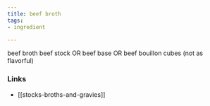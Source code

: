 ```yaml
---
title: beef broth
tags:
- ingredient

---
```

beef broth beef stock OR beef base OR beef bouillon cubes (not as flavorful)

### Links

* [[stocks-broths-and-gravies]]
